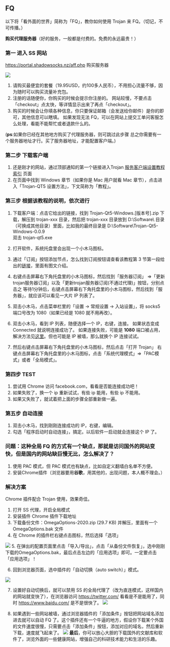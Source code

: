 ## FQ
 以下将「看外面的世界」简称为「FQ」，教你如何使用 Trojan 来 FQ。（切记，不可传播。）

**购买代理服务器**（好的服务，一般都是付费的。免费的永远最贵！）

### 第一  进入 SS 网站
https://portal.shadowsocks.nz/aff.php 购买服务器

![](https://user-gold-cdn.xitu.io/2020/5/14/17211860a73e3e84?w=291&h=517&f=png&s=32491)
1. 请购买最便宜的套餐（19.95USD，约100多人民币），不用担心流量不够，因为随时可以购买流量补充包。
2. 注册的话随便你，你购买的时候会提示你注册的。
网站较慢，不要点击「checkout」点太快，等详情显示出来了再点「checkout」。
3. 购买的时候会让你填各种信息，你只要保证邮箱（会发送给你邮件）是你的即可，其他信息可以瞎填。
如果发现无法 FQ，可以在网站上提交工单问客服怎么处理，看能不能帮忙或者退款什么的。

(**ps**:如果你已经在其他地方购买了代理服务器，则可跳过此步骤 总之你需要有一个服务器地址才行。买了服务器地址，才能配置客户端。)

### 第二步 下载客户端
1. 还是刚才的网站，通过顶部通知的第一个链接进入Trojan [服务客户端设置教程索引](https://portal.shadowsocks.nz/knowledgebase/151/) 页面
2. 在页面中找到 Windows 章节（如果你是 Mac 用户就看 Mac 章节），点击进入「Trojan-QT5 设置方法」，下文简称为「教程」。

### 第三步 根据该教程的说明，依次进行
1. 下载客户端：点击它给出的链接，找到 Trojan-Qt5-Windows.[版本号].zip 下载，解压到 trojan-xxx 目录，然后把 trojan-xxx 目录放到 D:\Software\ 目录（可换成其他目录）里面，比如我的最终目录是 D:\Software\Trojan-Qt5-Windows-0.0.9\
双击 trojan-qt5.exe 
2. 打开软件，系统托盘里会出现一个小木马图标。

3. 通过「订阅」按钮添加节点，怎么找到订阅按钮请查看该教程第 3 节第一段给出的[链接](https://portal.shadowsocks.nz/knowledgebase/177/)，里面有图文介绍。
4. 右键点击屏幕右下角托盘里的小木马图标，然后找到「服务器订阅」 =>「更新trojan服务器订阅」以及「更新trojan服务器订阅(不通过代理)」按钮，分别点击之
等待1分钟后，右键点击屏幕右下角托盘里的小木马图标，然后找到「服务器」，就应该可以看见一大片 IP 列表了。
5. 双击小木马，点击菜单栏里的「设置 -> 常规设置 -> 入站设置」，将 socks5 端口号改为 1080（如果已经是 1080 就不用再改）。
6. 双击小木马，看到 IP 列表，随便选择一个 IP，右键，连接。
如果状态变成 Connected 就说明连接成功了。
如果连接失败，可能是 **1080** 端口被占用，解决方法见[这里](https://github.com/sun-shadow/Surf_the_Internet/blob/master/%E7%AB%AF%E5%8F%A3%E5%8D%A0%E7%94%A8%E8%A7%A3%E5%86%B3%E5%8A%9E%E6%B3%95.md)。但也可能是 IP 被墙，那么就换个 IP 连接试试。
7. 然后右键点击屏幕右下角托盘里的小木马图标，然后点击「打开 Trojan」
右键点击屏幕右下角托盘里的小木马图标，点击「系统代理模式」=>「PAC模式」或者「全局模式」。


### 第四步 TEST
1. 尝试用 Chrome 访问 facebook.com，看看是否能连接成功吧！
2. 如果失败了，换一个 ip 重新试试，有些 ip 能用，有些 ip 不能用。
3. 如果又失败了，就试着把上面的步骤全部重新做一遍。

### 第五步 自动连接
1.  双击小木马，找到刚刚连接成功的 IP，右键，编辑。
2. 勾选「程序启动时自动连接」，搞定。以后软件一启动就会连接这个 IP 了。

### 问题：这种全局 FQ 的方式有一个缺点，那就是访问国外的网站变快，但是国内的网站缺巨慢无比，怎么解决了？
1. 使用 PAC 模式，但 PAC 模式也有缺点，比如自定义翻墙白名单不方便。
2. 安装Chrome插件（浏览器要用**谷歌**，用其他的，出现问题，本人概不理会。）
### 解决方案
Chrome 插件配合 Trojan 使用，效果奇佳。
1. 打开 SS 代理，开启全局模式
2. 安装插件 Chrome 插件下载地址
3. 下载备份文件：OmegaOptions-2020.zip (29.7 KB) 并解压，里面有一个 OmegaOptions.bak 文件
4. 在 Chrome 的插件栏右键点击图标，然后选择「选项」

![](https://user-gold-cdn.xitu.io/2020/5/14/1721193aab0d6d02?w=171&h=172&f=png&s=7603)
5. 在弹出的配置页面里点击「导入/导出」，点击「从备份文件恢复」，选中刚刚下载的OmegaOptions.bak，最后点击左边的「应用选项」即可。一定要点击「应用选项」！

6. 回到浏览器页面，选中插件的「自动切换（auto switch）」模式。

![](https://user-gold-cdn.xitu.io/2020/5/14/17211945f5bddf6e?w=181&h=259&f=png&s=11614)

7. 设置好自动切换后，就可以禁用 SS 的全局代理了（改为直连模式，这样国内的网站就变快了），在浏览器访问 https://twitter.com/ 看看是不是能用了，同时 https://www.baidu.com/ 是不是很快了。
![](https://user-gold-cdn.xitu.io/2020/5/14/1721195f369e6f15?w=350&h=317&f=png&s=35514)

8. 如果遇到一些网站被墙，通过浏览器插件的「添加条件」按钮把网站域名添加进去就可以自动 FQ 了。这个插件还有一个牛逼的地方，假设你下载某个外国的文件速度很慢，只需要点击「添加条件」按钮，添加对应的域名，然后重新下载，速度就飞起来了。
![](https://user-gold-cdn.xitu.io/2020/5/14/172119622e952537?w=434&h=328&f=png&s=22518)
**最后**，你可以放心大胆的下载国外的文献库和软件了，浏览外面的一些健康网站，增强自己的科研技术能力和生活的乐趣。